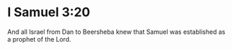 # I Samuel 3:20

And all Israel from Dan to Beersheba knew that Samuel was established as a prophet of the Lord.

